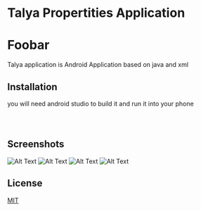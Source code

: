 # Talya Propertities Application
# Foobar

Talya application is Android Application based on java and xml
## Installation

you will need android studio to build it and run it into your phone
```



```

## Screenshots

![Alt Text](https://i.ibb.co/7JsxHfH/About-pixel-really-blue-portrait.png)
![Alt Text](https://i.ibb.co/nDWppTn/Login-pixel-really-blue-portrait.png)
![Alt Text](https://i.ibb.co/G3S8FL2/Offers-pixel-really-blue-portrait.png)
![Alt Text](https://i.ibb.co/7JsxHfH/About-pixel-really-blue-portrait.png)


## License
[MIT](https://choosealicense.com/licenses/mit/)
